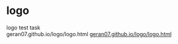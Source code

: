 # logo
logo test task<br>
geran07.github.io/logo/logo.html
<a href="https://geran07.github.io/logo/logo.html">geran07.github.io/logo/logo.html</a>
